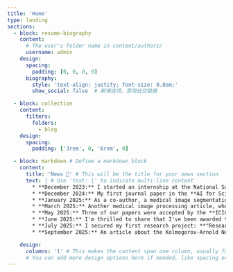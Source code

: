 ```yaml
---
title: 'Home'
type: landing
sections:
  - block: resume-biography
    content:
      # The user's folder name in content/authors/
      username: admin
    design:
      spacing:
        padding: [0, 0, 0, 0]
      biography:
        style: 'text-align: justify; font-size: 0.8em;'
        show_social: false  # 新增选项，禁用社交链接

  - block: collection
    content:
      filters:
        folders:
          - blog
    design:
      spacing:
        padding: ['3rem', 0, '6rem', 0]

  - block: markdown # Define a markdown block
    content:
      title: 'News 🚀' # This will be the title for your news section
      text: | # Use 'text: |' to indicate multi-line content
        * **December 2023:** I started an internship at the National Supercomputing Center in Tianjin.
        * **December 2024:** My first journal paper in the **AI for Science (AI4S)** field was accepted by **Physics of Fluids (PoF)**! 🎉
        * **January 2025:** As a co-author, a medical image segmentation article was accepted by **ICASSP**. 🔬
        * **March 2025:** Another medical image processing article, where I was a co-author, was accepted by **ICME**. 💻
        * **May 2025:** Three of our papers were accepted by the **ICIC conference**! 🥳 A big congratulations to Zhang Fan and Wang Shuaidan for their excellent work as first authors on two of those papers.
        * **June 2025:** I'm thrilled to share that I've been awarded the **CSC Visiting PhD Scholarship**! 🌍
        * **July 2025:** I secured my first research project: **"Research on Multi-parameter High-dimensional Flow Field Solution with Physics and Data Collaboration."** I'm very excited about this!
        * **September 2025:** An article about the Kolmogorov-Arnold Network was accepted by the journal **Expert Systems With Applications (ESWA) 🎉**.

    design:
      columns: '1' # This makes the content span one column, usually full width
      # You can add more design options here if needed, like spacing or background
---
```

